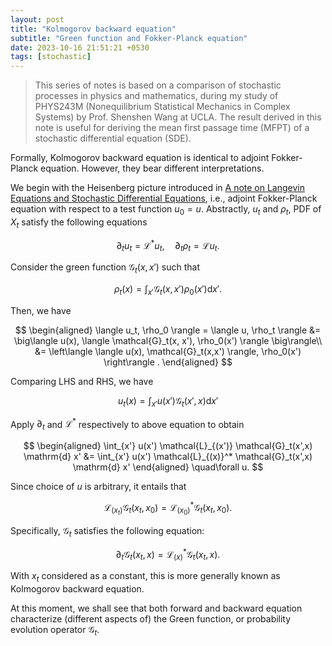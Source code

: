 ```yaml
---
layout: post
title: "Kolmogorov backward equation"
subtitle: "Green function and Fokker-Planck equation"
date: 2023-10-16 21:51:21 +0530
tags: [stochastic]
---
```


> This series of notes is based on a comparison of stochastic processes in physics and mathematics, during my study of PHYS243M (Nonequilibrium Statistical Mechanics in Complex Systems) by Prof. Shenshen Wang at UCLA.
> The result derived in this note is useful for deriving the mean first passage time (MFPT) of a stochastic differential equation (SDE).


Formally, Kolmogorov backward equation is identical to adjoint Fokker-Planck equation. However, they bear different interpretations.

We begin with the Heisenberg picture introduced in [A note on Langevin Equations and Stochastic Differential Equations](/blog/a-note-on-lange.html), i.e., adjoint Fokker-Planck equation with respect to a test function $u_0=u$.
Abstractly, $u_t$ and $\rho_t$, PDF of $X_t$ satisfy the following equations

$$
\partial_{t}u_t = \mathcal{L}^* u_t, \quad \partial_{t} \rho_t = \mathcal{L} u_t.
$$

Consider the green function $\mathcal{G}_t(x,x')$ such that

$$
\rho_t(x) = \int_{x'} \mathcal{G}_t(x,x') \rho_0(x')\mathrm{d} x'.
$$

Then, we have

$$
\begin{aligned}
\langle u_t, \rho_0 \rangle = \langle u, \rho_t \rangle &= \big\langle u(x), \langle \mathcal{G}_t(x, x'), \rho_0(x') \rangle \big\rangle\\
&= \left\langle \langle u(x), \mathcal{G}_t(x,x') \rangle, \rho_0(x')  \right\rangle
.
\end{aligned}
$$

Comparing LHS and RHS, we have

$$
u_t(x) = \int_{x'} u(x') \mathcal{G}_t(x',x) \mathrm{d} x'
$$

Apply $\partial_{t}$ and $\mathcal{L}^*$ respectively to above equation to obtain

$$
\begin{aligned}
\int_{x'} u(x') \mathcal{L}_{(x')} \mathcal{G}_t(x',x) \mathrm{d} x' &=
\int_{x'} u(x') \mathcal{L}_{(x)}^* \mathcal{G}_t(x',x) \mathrm{d} x'
\end{aligned}
\quad\forall  u.
$$

Since choice of $u$ is arbitrary, it entails that

$$
\mathcal{L}_{(x_t)} \mathcal{G}_t (x_t,x_0) = \mathcal{L}_{(x_0)}^* \mathcal{G}_t(x_t,x_0).
$$

Specifically, $\mathcal{G}_t$ satisfies the following equation:

$$
\partial_{t} \mathcal{G}_t(x_t,x) = \mathcal{L}^*_{(x)}  \mathcal{G}_t(x_t,x).
$$

With $x_t$ considered as a constant, this is more generally known as Kolmogorov backward equation.

At this moment, we shall see that both forward and backward equation characterize (different aspects of) the Green function, or probability evolution operator $\mathcal{G}_t$.